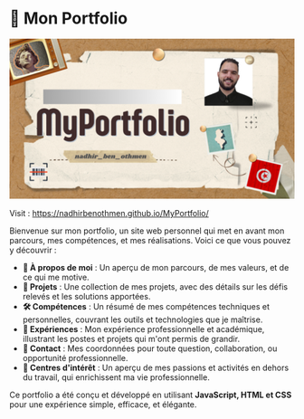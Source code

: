 # 🌟 Mon Portfolio

![Logo du Projet](Portfolio.png)

Visit : https://nadhirbenothmen.github.io/MyPortfolio/

Bienvenue sur mon portfolio, un site web personnel qui met en avant mon parcours, mes compétences, et mes réalisations. Voici ce que vous pouvez y découvrir :

- **👤 À propos de moi** : Un aperçu de mon parcours, de mes valeurs, et de ce qui me motive.
- **💼 Projets** : Une collection de mes projets, avec des détails sur les défis relevés et les solutions apportées.
- **🛠️ Compétences** : Un résumé de mes compétences techniques et personnelles, couvrant les outils et technologies que je maîtrise.
- **📜 Expériences** : Mon expérience professionnelle et académique, illustrant les postes et projets qui m'ont permis de grandir.
- **📧 Contact** : Mes coordonnées pour toute question, collaboration, ou opportunité professionnelle.
- **🎯 Centres d'intérêt** : Un aperçu de mes passions et activités en dehors du travail, qui enrichissent ma vie professionnelle.

Ce portfolio a été conçu et développé en utilisant **JavaScript, HTML et CSS** pour une expérience simple, efficace, et élégante.

